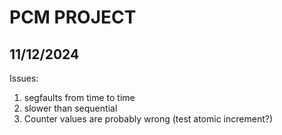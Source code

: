 # PCM PROJECT


## 11/12/2024
Issues:
1. segfaults from time to time
2. slower than sequential
3. Counter values are probably wrong (test atomic increment?)